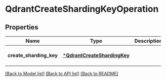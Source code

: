 # QdrantCreateShardingKeyOperation


## Properties
Name | Type | Description | Notes
------------ | ------------- | ------------- | -------------
**create_sharding_key** | [***QdrantCreateShardingKey**](QdrantCreateShardingKey.md) |  | [default to nothing]


[[Back to Model list]](../README.md#models) [[Back to API list]](../README.md#api-endpoints) [[Back to README]](../README.md)


